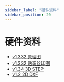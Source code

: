 ```yaml
---
sidebar_label: "硬件资料"
sidebar_position: 20
---
```


# 硬件资料

- [v1.332 原理图](https://dl.radxa.com/rock3/docs/hw/3c/ROCK-3C-V1.332-SCH.pdf)
- [v1.332 贴装丝印图](https://dl.radxa.com/rock3/docs/hw/3c/ROCK-3C-V1.332-SMD.pdf)
- [v1.34 3D STEP](https://dl.radxa.com/rock3/docs/hw/3c/rock3c-v1.34.stp)
- [v1.2 2D DXF](https://dl.radxa.com/rock3/docs/hw/3c/ROCK3C_2D_V1.2.dxf)
